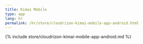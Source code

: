 ```yaml
---
title: Kimai Mobile
type: app 
lang: hr
permalink: /hr/store/cloudrizon-kimai-mobile-app-android.html
---
```


{% include store/cloudrizon-kimai-mobile-app-android.md %}
